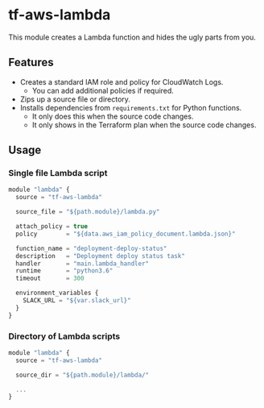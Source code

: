 # tf-aws-lambda

This module creates a Lambda function and hides the ugly parts from you.

## Features

* Creates a standard IAM role and policy for CloudWatch Logs.
  * You can add additional policies if required.
* Zips up a source file or directory.
* Installs dependencies from `requirements.txt` for Python functions.
  * It only does this when the source code changes.
  * It only shows in the Terraform plan when the source code changes.

## Usage

### Single file Lambda script

```js
module "lambda" {
  source = "tf-aws-lambda"

  source_file = "${path.module}/lambda.py"

  attach_policy = true
  policy        = "${data.aws_iam_policy_document.lambda.json}"

  function_name = "deployment-deploy-status"
  description   = "Deployment deploy status task"
  handler       = "main.lambda_handler"
  runtime       = "python3.6"
  timeout       = 300

  environment_variables {
    SLACK_URL = "${var.slack_url}"
  }
}
```

### Directory of Lambda scripts

```js
module "lambda" {
  source = "tf-aws-lambda"

  source_dir = "${path.module}/lambda/"

  ...
}
```
